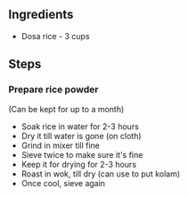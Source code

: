 ## Ingredients
- Dosa rice - 3 cups

## Steps
### Prepare rice powder
(Can be kept for up to a month)
- Soak rice in water for 2-3 hours 
- Dry it till water is gone (on cloth)
- Grind in mixer till fine
- Sieve twice to make sure it's fine
- Keep it for drying for 2-3 hours
- Roast in wok, till dry (can use to put kolam)
- Once cool, sieve again

